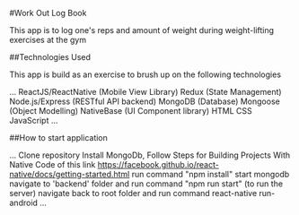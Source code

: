 #Work Out Log Book

This app is to log one's reps and amount of weight during weight-lifting exercises at the gym

##Technologies Used

  This app is build as an exercise to brush up on the following technologies
  
  ...
    ReactJS/ReactNative (Mobile View Library)
    Redux (State Management)
    Node.js/Express (RESTful API backend)
    MongoDB (Database)
    Mongoose (Object Modelling)
    NativeBase (UI Component library)
    HTML
    CSS
    JavaScript
  ...
  
##How to start application

  ...
    Clone repository
    Install MongoDb,
    Follow Steps for Building Projects With Native Code of this link https://facebook.github.io/react-native/docs/getting-started.html
    run command "npm install"
    start mongodb
    navigate to 'backend' folder and run command "npm run start" (to run the server) 
    navigate back to root folder and run command react-native run-android
  ...
